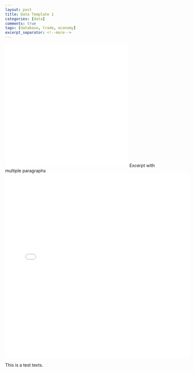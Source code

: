```yaml
---
layout: post
title: Data Template 1
categories: [data]
comments: true
tags: [database, trade, economy]
excerpt_separator: <!--more-->
---
```

<iframe width="400" height="400" frameborder="0" scrolling="no" src="//plot.ly/~StackOverflow/4.embed"></iframe>
Excerpt with multiple paragraphs
<!--more-->

<iframe width="600" height="600" frameborder="0" scrolling="no" src="//plot.ly/~StackOverflow/4.embed"></iframe>

This is a test texts.
